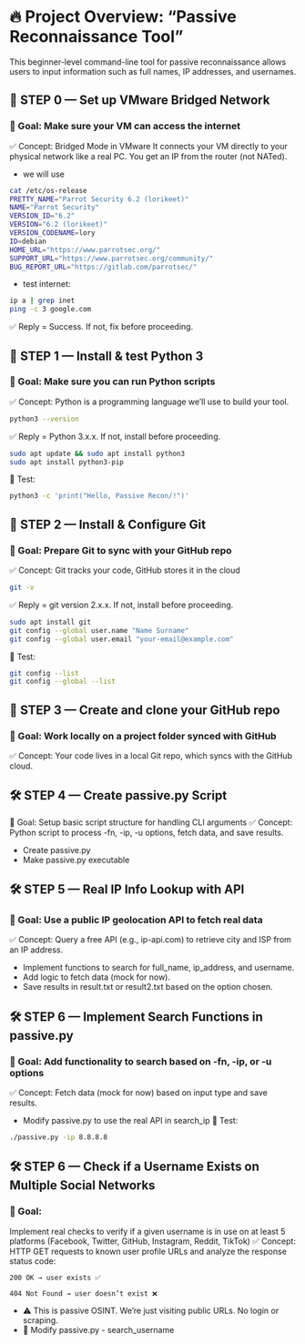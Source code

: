 # 🔥 Project Overview: “Passive Reconnaissance Tool”
This beginner-level command-line tool for passive reconnaissance allows users to input information such as full names, IP addresses, and usernames.

## 🧭 STEP 0 — Set up VMware Bridged Network
### 🎯 Goal: Make sure your VM can access the internet
✅ Concept: Bridged Mode in VMware
It connects your VM directly to your physical network like a real PC. You get an IP from the router (not NATed).
- we will use
```bash
cat /etc/os-release
PRETTY_NAME="Parrot Security 6.2 (lorikeet)"
NAME="Parrot Security"
VERSION_ID="6.2"
VERSION="6.2 (lorikeet)"
VERSION_CODENAME=lory
ID=debian
HOME_URL="https://www.parrotsec.org/"
SUPPORT_URL="https://www.parrotsec.org/community/"
BUG_REPORT_URL="https://gitlab.com/parrotsec/"
```
- test internet:
```bash
ip a | grep inet
ping -c 3 google.com
```
✅ Reply = Success. If not, fix before proceeding.
## 🧪 STEP 1 — Install & test Python 3
### 🎯 Goal: Make sure you can run Python scripts
✅ Concept: Python is a programming language we’ll use to build your tool.
```bash
python3 --version
```
✅ Reply = Python 3.x.x. If not, install before proceeding.
```bash
sudo apt update && sudo apt install python3
sudo apt install python3-pip
```
🧪 Test:
```bash
python3 -c 'print("Hello, Passive Recon/!")'
```

## 🧪 STEP 2 — Install & Configure Git
### 🎯 Goal: Prepare Git to sync with your GitHub repo
✅ Concept: Git tracks your code, GitHub stores it in the cloud
```bash
git -v
```
✅ Reply = git version 2.x.x. If not, install before proceeding.
```bash
sudo apt install git
git config --global user.name "Name Surname"
git config --global user.email "your-email@example.com"
```
🧪 Test:
```bash
git config --list
git config --global --list
```

## 🧪 STEP 3 — Create and clone your GitHub repo
### 🎯 Goal: Work locally on a project folder synced with GitHub
✅ Concept: Your code lives in a local Git repo, which syncs with the GitHub cloud.

## 🛠️ STEP 4 — Create passive.py Script
🎯 Goal: Setup basic script structure for handling CLI arguments
✅ Concept: Python script to process -fn, -ip, -u options, fetch data, and save results.
- Create passive.py
- Make passive.py executable

## 🛠️ STEP 5 — Real IP Info Lookup with API
### 🎯 Goal: Use a public IP geolocation API to fetch real data
✅ Concept: Query a free API (e.g., ip-api.com) to retrieve city and ISP from an IP address.
- Implement functions to search for full_name, ip_address, and username.
- Add logic to fetch data (mock for now).
- Save results in result.txt or result2.txt based on the option chosen.

## 🛠️ STEP 6 — Implement Search Functions in passive.py
### 🎯 Goal: Add functionality to search based on -fn, -ip, or -u options
✅ Concept: Fetch data (mock for now) based on input type and save results.
- Modify passive.py to use the real API in search_ip
🧪 Test:
```bash
./passive.py -ip 8.8.8.8
```
## 🛠️ STEP 6 — Check if a Username Exists on Multiple Social Networks
### 🎯 Goal:
Implement real checks to verify if a given username is in use on at least 5 platforms (Facebook, Twitter, GitHub, Instagram, Reddit, TikTok)
✅ Concept:
HTTP GET requests to known user profile URLs and analyze the response status code:
```
200 OK → user exists ✅

404 Not Found → user doesn’t exist ❌
```
- ⚠️ This is passive OSINT. We’re just visiting public URLs. No login or scraping.
- 📄 Modify passive.py - search_username

